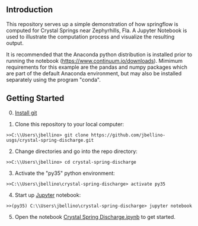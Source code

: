 Introduction
-----------------------------------------------

 This repository serves up a simple demonstration of how springflow is
 computed for Crystal Springs near Zephyrhills, Fla. A Jupyter Notebook
 is used to illustrate the computation process and visualize the resulting
 output.

 It is recommended that the Anaconda python distribution is installed
 prior to running the notebook (https://www.continuum.io/downloads).
 Mimimum requirements for this example are the pandas and numpy packages
 which are part of the default Anaconda environment, but may also be installed
 separately using the program "conda".

 Getting Started
-----------------------------------------------

 0. <a href="https://git-scm.com/book/en/v2/Getting-Started-Installing-Git" target="_blank">Install git</a>

 1. Clone this repository to your local computer:

  `>>C:\\Users\jbellino> git clone https://github.com/jbellino-usgs/crystal-spring-discharge.git`

 2. Change directories and go into the repo directory:

  `>>C:\\Users\jbellino> cd crystal-spring-discharge`

 3. Activate the "py35" python environment:

  `>>C:\\Users\jbellino\crystal-spring-discharge> activate py35`

 4. Start up <a href="http://jupyter.org/" target="_blank">Jupyter</a> notebook:

  `>>(py35) C:\\Users\jbellino\crystal-spring-discharge> jupyter notebook`

 5. Open the notebook <a href="https://github.com/jbellino-usgs/crystal-spring-discharge/blob/master/Crystal%20Spring%20Discharge.ipynb">Crystal Spring Discharge.ipynb</a> to get started.
 